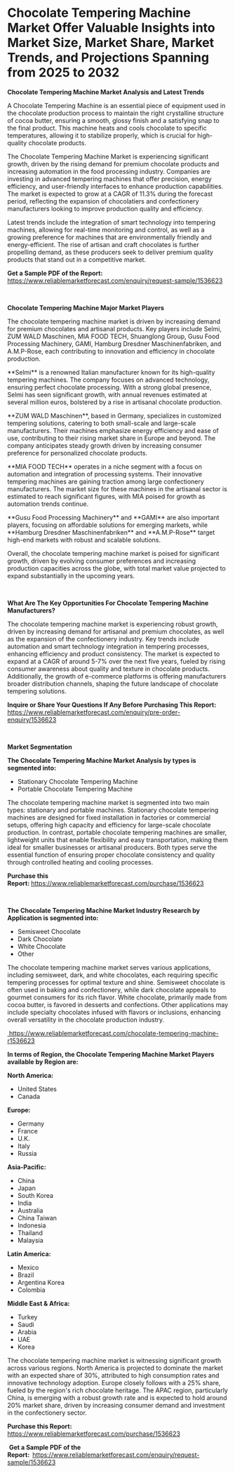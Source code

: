 <p><h1>Chocolate Tempering Machine Market Offer Valuable Insights into Market Size, Market Share, Market Trends, and Projections Spanning from 2025 to 2032</h1></p><p><strong>Chocolate Tempering Machine Market Analysis and Latest Trends</strong></p>
<p><p>A Chocolate Tempering Machine is an essential piece of equipment used in the chocolate production process to maintain the right crystalline structure of cocoa butter, ensuring a smooth, glossy finish and a satisfying snap to the final product. This machine heats and cools chocolate to specific temperatures, allowing it to stabilize properly, which is crucial for high-quality chocolate products.</p><p>The Chocolate Tempering Machine Market is experiencing significant growth, driven by the rising demand for premium chocolate products and increasing automation in the food processing industry. Companies are investing in advanced tempering machines that offer precision, energy efficiency, and user-friendly interfaces to enhance production capabilities. The market is expected to grow at a CAGR of 11.3% during the forecast period, reflecting the expansion of chocolatiers and confectionery manufacturers looking to improve production quality and efficiency.</p><p>Latest trends include the integration of smart technology into tempering machines, allowing for real-time monitoring and control, as well as a growing preference for machines that are environmentally friendly and energy-efficient. The rise of artisan and craft chocolates is further propelling demand, as these producers seek to deliver premium quality products that stand out in a competitive market.</p></p>
<p><strong>Get a Sample PDF of the Report:&nbsp;</strong> <a href="https://www.reliablemarketforecast.com/enquiry/request-sample/1536623?utm_campaign=3249&utm_medium=2&utm_source=Github&utm_content=ia&utm_term=16042025&utm_id=chocolate-tempering-machine">https://www.reliablemarketforecast.com/enquiry/request-sample/1536623</a></p>
<p>&nbsp;</p>
<p><strong>Chocolate Tempering Machine Major Market Players</strong></p>
<p><p>The chocolate tempering machine market is driven by increasing demand for premium chocolates and artisanal products. Key players include Selmi, ZUM WALD Maschinen, MIA FOOD TECH, Shuanglong Group, Gusu Food Processing Machinery, GAMI, Hamburg Dresdner Maschinenfabriken, and A.M.P-Rose, each contributing to innovation and efficiency in chocolate production.</p><p>**Selmi** is a renowned Italian manufacturer known for its high-quality tempering machines. The company focuses on advanced technology, ensuring perfect chocolate processing. With a strong global presence, Selmi has seen significant growth, with annual revenues estimated at several million euros, bolstered by a rise in artisanal chocolate production.</p><p>**ZUM WALD Maschinen**, based in Germany, specializes in customized tempering solutions, catering to both small-scale and large-scale manufacturers. Their machines emphasize energy efficiency and ease of use, contributing to their rising market share in Europe and beyond. The company anticipates steady growth driven by increasing consumer preference for personalized chocolate products.</p><p>**MIA FOOD TECH** operates in a niche segment with a focus on automation and integration of processing systems. Their innovative tempering machines are gaining traction among large confectionery manufacturers. The market size for these machines in the artisanal sector is estimated to reach significant figures, with MIA poised for growth as automation trends continue.</p><p>**Gusu Food Processing Machinery** and **GAMI** are also important players, focusing on affordable solutions for emerging markets, while **Hamburg Dresdner Maschinenfabriken** and **A.M.P-Rose** target high-end markets with robust and scalable solutions.</p><p>Overall, the chocolate tempering machine market is poised for significant growth, driven by evolving consumer preferences and increasing production capacities across the globe, with total market value projected to expand substantially in the upcoming years.</p></p>
<p>&nbsp;</p>
<p><strong>What Are The Key Opportunities For Chocolate Tempering Machine Manufacturers?</strong></p>
<p><p>The chocolate tempering machine market is experiencing robust growth, driven by increasing demand for artisanal and premium chocolates, as well as the expansion of the confectionery industry. Key trends include automation and smart technology integration in tempering processes, enhancing efficiency and product consistency. The market is expected to expand at a CAGR of around 5-7% over the next five years, fueled by rising consumer awareness about quality and texture in chocolate products. Additionally, the growth of e-commerce platforms is offering manufacturers broader distribution channels, shaping the future landscape of chocolate tempering solutions.</p></p>
<p><strong>Inquire or Share Your Questions If Any Before Purchasing This Report:</strong> <a href="https://www.reliablemarketforecast.com/enquiry/pre-order-enquiry/1536623?utm_campaign=3249&utm_medium=2&utm_source=Github&utm_content=ia&utm_term=16042025&utm_id=chocolate-tempering-machine">https://www.reliablemarketforecast.com/enquiry/pre-order-enquiry/1536623</a></p>
<p>&nbsp;</p>
<p><strong>Market Segmentation</strong></p>
<p><strong>The Chocolate Tempering Machine Market Analysis by types is segmented into:</strong></p>
<p><ul><li>Stationary Chocolate Tempering Machine</li><li>Portable Chocolate Tempering Machine</li></ul></p>
<p><p>The chocolate tempering machine market is segmented into two main types: stationary and portable machines. Stationary chocolate tempering machines are designed for fixed installation in factories or commercial setups, offering high capacity and efficiency for large-scale chocolate production. In contrast, portable chocolate tempering machines are smaller, lightweight units that enable flexibility and easy transportation, making them ideal for smaller businesses or artisanal producers. Both types serve the essential function of ensuring proper chocolate consistency and quality through controlled heating and cooling processes.</p></p>
<p><strong>Purchase this Report:&nbsp;</strong><a href="https://www.reliablemarketforecast.com/purchase/1536623?utm_campaign=3249&utm_medium=2&utm_source=Github&utm_content=ia&utm_term=16042025&utm_id=chocolate-tempering-machine">https://www.reliablemarketforecast.com/purchase/1536623</a></p>
<p>&nbsp;</p>
<p><strong>The Chocolate Tempering Machine Market Industry Research by Application is segmented into:</strong></p>
<p><ul><li>Semisweet Chocolate</li><li>Dark Chocolate</li><li>White Chocolate</li><li>Other</li></ul></p>
<p><p>The chocolate tempering machine market serves various applications, including semisweet, dark, and white chocolates, each requiring specific tempering processes for optimal texture and shine. Semisweet chocolate is often used in baking and confectionery, while dark chocolate appeals to gourmet consumers for its rich flavor. White chocolate, primarily made from cocoa butter, is favored in desserts and confections. Other applications may include specialty chocolates infused with flavors or inclusions, enhancing overall versatility in the chocolate production industry.</p></p>
<p><a href="https://www.reliablemarketforecast.com/chocolate-tempering-machine-r1536623?utm_campaign=3249&utm_medium=2&utm_source=Github&utm_content=ia&utm_term=16042025&utm_id=chocolate-tempering-machine">&nbsp;https://www.reliablemarketforecast.com/chocolate-tempering-machine-r1536623</a></p>
<p><strong>In terms of Region, the Chocolate Tempering Machine Market Players available by Region are:</strong></p>
<p>
    <p> <strong> North America: </strong>
        <ul>
            <li>United States</li>
            <li>Canada</li>
        </ul>
        </p> 
    <p> <strong> Europe: </strong>
        <ul>
            <li>Germany</li>
            <li>France</li>
            <li>U.K.</li>
            <li>Italy</li>
            <li>Russia</li>
        </ul>
        </p> 
    <p> <strong> Asia-Pacific: </strong>
        <ul>
            <li>China</li>
            <li>Japan</li>
            <li>South Korea</li>
            <li>India</li>
            <li>Australia</li>
            <li>China Taiwan</li>
            <li>Indonesia</li>
            <li>Thailand</li>
            <li>Malaysia</li>
        </ul>
        </p> 
    <p> <strong> Latin America: </strong>
        <ul>
            <li>Mexico</li>
            <li>Brazil</li>
            <li>Argentina Korea</li>
            <li>Colombia</li>
        </ul>
        </p> 
    <p> <strong> Middle East & Africa: </strong>
        <ul>
            <li>Turkey</li>
            <li>Saudi</li>
            <li>Arabia</li>
            <li>UAE</li>
            <li>Korea</li>
        </ul>
    </p>
    </p>
<p><p>The chocolate tempering machine market is witnessing significant growth across various regions. North America is projected to dominate the market with an expected share of 30%, attributed to high consumption rates and innovative technology adoption. Europe closely follows with a 25% share, fueled by the region's rich chocolate heritage. The APAC region, particularly China, is emerging with a robust growth rate and is expected to hold around 20% market share, driven by increasing consumer demand and investment in the confectionery sector.</p></p>
<p><strong>Purchase this Report: </strong><a href="https://www.reliablemarketforecast.com/purchase/1536623?utm_campaign=3249&utm_medium=2&utm_source=Github&utm_content=ia&utm_term=16042025&utm_id=chocolate-tempering-machine">https://www.reliablemarketforecast.com/purchase/1536623</a></p>
<p>&nbsp;<strong>Get a Sample PDF of the Report:&nbsp;&nbsp;</strong><a href="https://www.reliablemarketforecast.com/enquiry/request-sample/1536623?utm_campaign=3249&utm_medium=2&utm_source=Github&utm_content=ia&utm_term=16042025&utm_id=chocolate-tempering-machine">https://www.reliablemarketforecast.com/enquiry/request-sample/1536623</a></p>
<p><strong></strong></p>
<p><p></p><p></p><p></p></p>